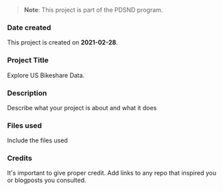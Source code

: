 >**Note**: This project is part of the PDSND program.

### Date created
This project is created on **2021-02-28**.

### Project Title
Explore US Bikeshare Data.

### Description
Describe what your project is about and what it does

### Files used
Include the files used

### Credits
It's important to give proper credit. Add links to any repo that inspired you or blogposts you consulted.
